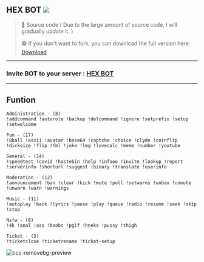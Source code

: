 
## HEX BOT [![](https://www.codefactor.io/repository/github/rutkuli/discord-authbot/badge)](https://www.codefactor.io/repository/github/rutkuli/discord-authbot)

> 🔴 Source code ( Due to the large amount of source code, I will gradually update it. ) 
> 
> 🟢 If you don't want to fork, you can download the full version here. [Download](https://github.com/SarnaxLii/HEX-BOT/releases/tag/BOT)

***
###  Invite BOT to your server : [HEX BOT](https://discord.com/oauth2/authorize?client_id=755859271006158888&scope=bot+applications.commands&permissions=8)
***
## Funtion  

```
Administration - (8)
!addcommand !autorole !backup !delcommand !ignore !setprefix !setup !setwelcome
```


```
Fun - (17)
!8ball !ascii !avatar !base64 !captcha !choice !clyde !coinflip !dicksize !flip !fml !joke !lmg !lovecalc !meme !number !youtube
```
```
General - (14)
!speedtest !covid !hastebin !help !infooo !invite !lookup !report !serverinfo !shorturl !suggest !binary !translate !userinfo
``` 
```
Moderation - (12)
!announcement !ban !clear !kick !mute !poll !setwarns !unban !unmute !unwarn !warn !warnings
```

```
Music - (11)
!autoplay !back !lyrics !pause !play !queue !radio !resume !seek !skip !stop
```

```
Nsfw - (8)
!4k !anal !ass !boobs !pgif !hneko !pussy !thigh
```
```
Ticket - (3)
!ticketclose !ticketrename !ticket-setup
```

![ccc-removebg-preview](https://user-images.githubusercontent.com/94861415/149643382-46a314e5-3aee-4eaf-af10-2356f84b7c60.png)

